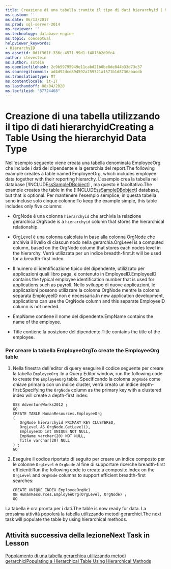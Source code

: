```yaml
---
title: Creazione di una tabella tramite il tipo di dati hierarchyid | Microsoft Docs
ms.custom: ''
ms.date: 06/13/2017
ms.prod: sql-server-2014
ms.reviewer: ''
ms.technology: database-engine
ms.topic: conceptual
helpviewer_keywords:
- HierarchyID
ms.assetid: 0d1f361f-336c-4571-99d1-f4813b2d9fc4
author: stevestein
ms.author: sstein
ms.openlocfilehash: 2c9b59795949e11cabd21b0be8de844b33d73c37
ms.sourcegitcommit: ad4d92dce894592a259721a1571b1d8736abacdb
ms.translationtype: MT
ms.contentlocale: it-IT
ms.lasthandoff: 08/04/2020
ms.locfileid: "87724468"
---
```

# <a name="creating-a-table-using-the-hierarchyid-data-type"></a><span data-ttu-id="84e7e-102">Creazione di una tabella utilizzando il tipo di dati hierarchyid</span><span class="sxs-lookup"><span data-stu-id="84e7e-102">Creating a Table Using the hierarchyid Data Type</span></span>
  <span data-ttu-id="84e7e-103">Nell'esempio seguente viene creata una tabella denominata EmployeeOrg che include i dati del dipendente e la gerarchia del report.</span><span class="sxs-lookup"><span data-stu-id="84e7e-103">The following example creates a table named EmployeeOrg, which includes employee data together with their reporting hierarchy.</span></span> <span data-ttu-id="84e7e-104">L'esempio crea la tabella nel database [!INCLUDE[ssSampleDBobject](../../includes/sssampledbobject-md.md)] , ma questo è facoltativo.</span><span class="sxs-lookup"><span data-stu-id="84e7e-104">The example creates the table in the [!INCLUDE[ssSampleDBobject](../../includes/sssampledbobject-md.md)] database, but that is optional.</span></span> <span data-ttu-id="84e7e-105">Per mantenere l'esempio semplice, in questa tabella sono incluse solo cinque colonne:</span><span class="sxs-lookup"><span data-stu-id="84e7e-105">To keep the example simple, this table includes only five columns:</span></span>  
  
-   <span data-ttu-id="84e7e-106">OrgNode è una colonna `hierarchyid` che archivia la relazione gerarchica.</span><span class="sxs-lookup"><span data-stu-id="84e7e-106">OrgNode is a `hierarchyid` column that stores the hierarchical relationship.</span></span>  
  
-   <span data-ttu-id="84e7e-107">OrgLevel è una colonna calcolata in base alla colonna OrgNode che archivia il livello di ciascun nodo nella gerarchia.</span><span class="sxs-lookup"><span data-stu-id="84e7e-107">OrgLevel is a computed column, based on the OrgNode column that stores each nodes level in the hierarchy.</span></span> <span data-ttu-id="84e7e-108">Verrà utilizzata per un indice breadth-first.</span><span class="sxs-lookup"><span data-stu-id="84e7e-108">It will be used for a breadth-first index.</span></span>  
  
-   <span data-ttu-id="84e7e-109">Il numero di identificazione tipico del dipendente, utilizzato per applicazioni quali libro paga, è contenuto in EmployeeID.</span><span class="sxs-lookup"><span data-stu-id="84e7e-109">EmployeeID contains the typical employee identification number that is used for applications such as payroll.</span></span> <span data-ttu-id="84e7e-110">Nello sviluppo di nuove applicazioni, le applicazioni possono utilizzare la colonna OrgNode mentre la colonna separata EmployeeID non è necessaria.</span><span class="sxs-lookup"><span data-stu-id="84e7e-110">In new application development, applications can use the OrgNode column and this separate EmployeeID column is not needed.</span></span>  
  
-   <span data-ttu-id="84e7e-111">EmpName contiene il nome del dipendente.</span><span class="sxs-lookup"><span data-stu-id="84e7e-111">EmpName contains the name of the employee.</span></span>  
  
-   <span data-ttu-id="84e7e-112">Title contiene la posizione del dipendente.</span><span class="sxs-lookup"><span data-stu-id="84e7e-112">Title contains the title of the employee.</span></span>  
  
### <a name="to-create-the-employeeorg-table"></a><span data-ttu-id="84e7e-113">Per creare la tabella EmployeeOrg</span><span class="sxs-lookup"><span data-stu-id="84e7e-113">To create the EmployeeOrg table</span></span>  
  
1.  <span data-ttu-id="84e7e-114">Nella finestra dell'editor di query eseguire il codice seguente per creare la tabella `EmployeeOrg` .</span><span class="sxs-lookup"><span data-stu-id="84e7e-114">In a Query Editor window, run the following code to create the `EmployeeOrg` table.</span></span> <span data-ttu-id="84e7e-115">Specificando la colonna `OrgNode` come chiave primaria con un indice cluster, verrà creato un indice depth-first:</span><span class="sxs-lookup"><span data-stu-id="84e7e-115">Specifying the `OrgNode` column as the primary key with a clustered index will create a depth-first index:</span></span>  
  
    ```  
    USE AdventureWorks2012 ;  
    GO  
    CREATE TABLE HumanResources.EmployeeOrg  
    (  
       OrgNode hierarchyid PRIMARY KEY CLUSTERED,  
       OrgLevel AS OrgNode.GetLevel(),  
       EmployeeID int UNIQUE NOT NULL,  
       EmpName varchar(20) NOT NULL,  
       Title varchar(20) NULL  
    ) ;  
    GO  
    ```  
  
2.  <span data-ttu-id="84e7e-116">Eseguire il codice riportato di seguito per creare un indice composto per le colonne `OrgLevel` e `OrgNode` al fine di supportare ricerche breadth-first efficienti:</span><span class="sxs-lookup"><span data-stu-id="84e7e-116">Run the following code to create a composite index on the `OrgLevel` and `OrgNode` columns to support efficient breadth-first searches:</span></span>  
  
    ```  
    CREATE UNIQUE INDEX EmployeeOrgNc1   
    ON HumanResources.EmployeeOrg(OrgLevel, OrgNode) ;  
    GO  
    ```  
  
 <span data-ttu-id="84e7e-117">La tabella è ora pronta per i dati.</span><span class="sxs-lookup"><span data-stu-id="84e7e-117">The table is now ready for data.</span></span> <span data-ttu-id="84e7e-118">La prossima attività popolerà la tabella utilizzando metodi gerarchici.</span><span class="sxs-lookup"><span data-stu-id="84e7e-118">The next task will populate the table by using hierarchical methods.</span></span>  
  
## <a name="next-task-in-lesson"></a><span data-ttu-id="84e7e-119">Attività successiva della lezione</span><span class="sxs-lookup"><span data-stu-id="84e7e-119">Next Task in Lesson</span></span>  
 [<span data-ttu-id="84e7e-120">Popolamento di una tabella gerarchica utilizzando metodi gerarchici</span><span class="sxs-lookup"><span data-stu-id="84e7e-120">Populating a Hierarchical Table Using Hierarchical Methods</span></span>](lesson-2-2-populating-a-hierarchical-table-using-hierarchical-methods.md)  
  
  

